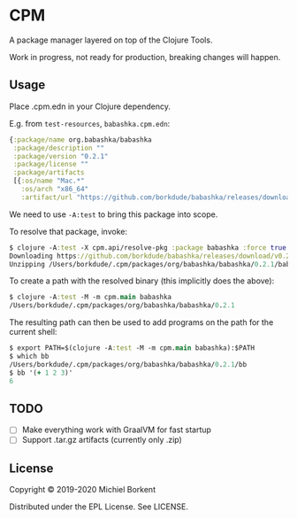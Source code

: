 # CPM

A package manager layered on top of the Clojure Tools.

Work in progress, not ready for production, breaking changes will happen.

## Usage

Place <package>.cpm.edn in your Clojure dependency.

E.g. from `test-resources`, `babashka.cpm.edn`:

``` clojure
{:package/name org.babashka/babashka
 :package/description ""
 :package/version "0.2.1"
 :package/license ""
 :package/artifacts
 [{:os/name "Mac.*"
   :os/arch "x86_64"
   :artifact/url "https://github.com/borkdude/babashka/releases/download/v0.2.1/babashka-0.2.1-macos-amd64.zip"}]}
```

We need to use `-A:test` to bring this package into scope.

To resolve that package, invoke:

``` clojure
$ clojure -A:test -X cpm.api/resolve-pkg :package babashka :force true :verbose true
Downloading https://github.com/borkdude/babashka/releases/download/v0.2.1/babashka-0.2.1-macos-amd64.zip to /Users/borkdude/.cpm/packages/org/babashka/babashka/0.2.1/babashka-0.2.1-macos-amd64.zip
Unzipping /Users/borkdude/.cpm/packages/org/babashka/babashka/0.2.1/babashka-0.2.1-macos-amd64.zip to /Users/borkdude/.cpm/packages/org/babashka/babashka/0.2.1
```

To create a path with the resolved binary (this implicitly does the above):

``` clojure
$ clojure -A:test -M -m cpm.main babashka
/Users/borkdude/.cpm/packages/org/babashka/babashka/0.2.1
```

The resulting path can then be used to add programs on the path for the current shell:

``` clojure
$ export PATH=$(clojure -A:test -M -m cpm.main babashka):$PATH
$ which bb
/Users/borkdude/.cpm/packages/org/babashka/babashka/0.2.1/bb
$ bb '(+ 1 2 3)'
6
```

## TODO

- [ ] Make everything work with GraalVM for fast startup
- [ ] Support .tar.gz artifacts (currently only .zip)

## License

Copyright © 2019-2020 Michiel Borkent

Distributed under the EPL License. See LICENSE.
